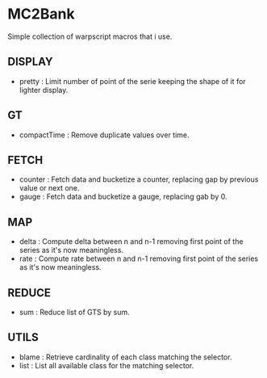 # MC2Bank
Simple collection of warpscript macros that i use.

## DISPLAY
 - pretty : Limit number of point of the serie keeping the shape of it for lighter display.

## GT
 - compactTime : Remove duplicate values over time.

## FETCH
 - counter : Fetch data and bucketize a counter, replacing gap by previous value or next one.
 - gauge : Fetch data and bucketize a gauge, replacing gab by 0.

## MAP
 - delta : Compute delta between n and n-1 removing first point of the series as it's now meaningless. 
 - rate : Compute rate between n and n-1 removing first point of the series as it's now meaningless.

## REDUCE
 - sum : Reduce list of GTS by sum.

## UTILS
 - blame : Retrieve cardinality of each class matching the selector.
 - list : List all available class for the matching selector.
